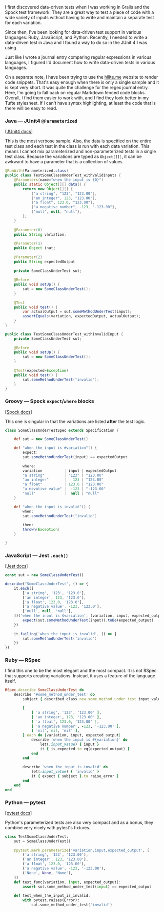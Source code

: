 I first discovered data-driven tests when I was working in Grails and the Spock
test framework.  They are a great way to test a piece of code with a wide
variety of inputs without having to write and maintain a separate test for each
variation.

Since then, I've been looking for data-driven test support in various languages:
Ruby, JavaScript, and Python.  Recently, I needed to write a data-driven test in
Java and I found a way to do so in the JUnit 4 I was using.

Just like I wrote a journal entry comparing regular expressions in various
languages, I figured I'd document how to write data-driven tests in various
languages.

On a separate note, I have been trying to use the
[hilite.me](https://hilite.me/) website to render code snippets.  That's easy
enough when there is only a single sample and it is kept very short.  It was
quite the challenge for the regex journal entry.  Here, I'm going to fall back
on regular Markdown fenced code blocks.  Overall, I find them easier to work
with, and I find they look better in my Tufte stylesheet.  If I can't have
syntax highlighting, at least the code that is there will be easy to read.

### Java &mdash; JUnit4 `@Parameterized`

[[JUnit4 docs](https://junit.org/junit4/javadoc/4.12/org/junit/runners/Parameterized.html)]

This is the most verbose sample.  Also, the data is specified on the entire
test class and each test in the class is run with each data variation.  This
means I cannot mix parameterized and non-parameterized tests in a single test
class.  Because the variations are typed as `Object[][]`, it can be awkward to
have a parameter that is a collection of values.

```java
@RunWith(Parameterized.class)
public class TestSomeClassUnderTest_withValidInputs {
    @Parameters(name="when the input is {0}")
    public static Object[][] data() {
        return new Object[][] {
            {"a string", "123", "123.00"},
            {"an integer", 123, "123.00"},
            {"a float", 123.0, "123.00"},
            {"a negative number", -123, "-123.00"},
            {"null", null, "null"},
        };
    }
    
    @Parameter(0)
    public String variation;
    
    @Parameter(1)
    public Object inut;
        
    @Parameter(2)
    public String expectedOutput
    
    private SomeClassUnderTest sut;
    
    @Before
    public void setUp() {
        sut = new SomeClassUnderTest();
    }
    
    @Test
    public void test() {
        var actualOutput = sut.someMethodUnderTest(input);
        assertEquals(variation, expectedOutput, actualOutput);
    }
}

public class TestSomeClassUnderTest_withInvalidInput {
    private SomeClassUnderTest sut;
    
    @Before
    public void setUp() {
        sut = new SomeClassUnderTest();
    }
    
    @Test(expected=Exception)
    public void test() {
        sut.someMethodUnderTest("invalid");
    }
}
```

### Groovy &mdash; Spock `expect`/`where` blocks

[[Spock docs](https://spockframework.org/spock/docs/2.3/data_driven_testing.html)]

This one is singular in that the variations are listed **after** the test logic.

```groovy
class SomeClassUnderTestSpec extends Specification {

    def sut = new SomeClassUnderTest()

    def "when the input is #variation"() {
        expect:
        sut.someMethodUnderTest(input) == expectedOutput
        
        where:
        variation          | input | expectedOutput
        "a string"         | "123" | "123.00"
        "an integer"       |   123 | "123.00"
        "a float"          | 123.0 | "123.00"
        "a nevative value" |  -123 | "-123.00"
        "null"             |  null | "null"
    }

    def "when the input is invalid"() {
        when:
        sut.someMethodUnderTest("invalid")
        
        then:
        thrown(Exception)
    }

}
```

### JavaScript &mdash; Jest `.each()`

[[Jest docs](https://jestjs.io/docs/api#testeachtablename-fn-timeout)]

```javascript
const sut = new SomeClassUnderTest()

describe("SomeClassUnderTest", () => {
    it.each([
        ['a string', '123', '123.0'],
        ['an integer', 123, '123.0'],
        ['a float', 123.0, '123.0'],
        ['a negative value', -123, '123.0'],
        ['null', null, 'null'],
    ])('when the input is $variation', (variation, input, expected_output) => {
        expect(sut.someMethodUnderTest(input)).toBe(expected_output)
    })
    
    it.failing('when the input is invalid', () => {
        sut.someMethodUnderTest('invalid')
    })
})
```

### Ruby &mdash; RSpec

I find this one to be the most elegant and the most compact.  It is not RSpec
that supports creating variations.  Instead, it uses a feature of the language
itself.

```ruby
RSpec.describe SomeClassUnderTest do
    describe '#some_method_under_test' do
        subject { described_class.new.some_method_under_test input_value }

        [
            [ 'a string', '123', '123.00' ],
            [ 'an integer', 123, '123.00' ],
            [ 'a float', 123.0, '123.00' ],
            [ 'a negative number', -123, '-123.00' ],
            [ 'nil', nil, 'nil' ],
        ].each do |variation, input, expected_output|
            describe 'when the input is #{variation}' do
                let(:input_value) { input }
                it { is_expected.to eq(expected_output) }
            end
        end
         
        describe 'when the input is invalid' do
            let(:input_value) { 'invalid' }
            it { expect { subject }.to raise_error }
        end
    end
end
```

### Python &mdash; pytest

[[pytest docs](https://docs.pytest.org/en/7.1.x/reference/reference.html#pytest-mark-parametrize)]

Python's parameterized tests are also very compact and as a bonus, they combine
very nicely with pytest's fixtures.

```python
class TestSomeClassUnderTest:
    sut = SomeClassUnderTest()
    
    @pytest.mark.parameterize('variation,input,expected_output', [
        ('a string', '123', '123.00'),
        ('an integer', 123, '123.00'),
        ('a float', 123.0, '123.00'),
        ('a negative value', -123, '-123.00'),
        ('None', None, 'None'),
    ])
    def test_func(variation, input, expected_output):
        assert sut.some_method_under_test(input) == expected_output
        
    def test_when_the_input_is_invalid:
        with pytest.raises(Error):
            sut.some_method_under_test('invalid')
```

